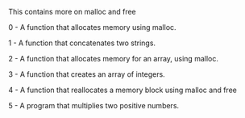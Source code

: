 This contains more on malloc and free

0 - A function that allocates memory using malloc.

1 - A function that concatenates two strings.

2 - A function that allocates memory for an array, using malloc.

3 - A function that creates an array of integers.

4 - A function that reallocates a memory block using malloc and free

5 - A program that multiplies two positive numbers.
